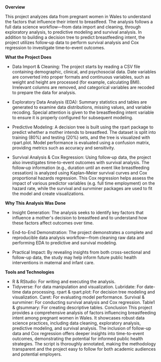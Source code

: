 **Overview**

This project analyzes data from pregnant women in Wales to understand the factors that influence their intent to breastfeed. The analysis follows a full data science workflow—from data import and cleaning, through exploratory analysis, to predictive modeling and survival analysis. In addition to building a decision tree to predict breastfeeding intent, the project utilizes follow‐up data to perform survival analysis and Cox regression to investigate time‐to-event outcomes.

**What the Project Does**

- Data Import & Cleaning:
The project starts by reading a CSV file containing demographic, clinical, and psychosocial data. Date variables are converted into proper formats and continuous variables, such as weight and height are processed (for example, calculating BMI). Irrelevant columns are removed, and categorical variables are recoded to prepare the data for analysis. 

- Exploratory Data Analysis (EDA):
Summary statistics and tables are generated to examine data distributions, missing values, and variable recoding. Special attention is given to the breastfeeding intent variable to ensure it is properly configured for subsequent modeling.

- Predictive Modeling:
A decision tree is built using the rpart package to predict whether a mother intends to breastfeed. The dataset is split into training (80%) and testing (20%) sets, and the tree is visualized with rpart.plot. Model performance is evaluated using a confusion matrix, providing metrics such as accuracy and sensitivity.

- Survival Analysis & Cox Regression:
Using follow‐up data, the project also investigates time‐to-event outcomes with survival analysis. The follow‐up information (e.g., duration until an event like breastfeeding cessation) is analyzed using Kaplan–Meier survival curves and Cox proportional hazards regression. This Cox regression helps assess the impact of various predictor variables (e.g. full time employment) on the hazard rate, while the survival and survminer packages are used to fit the model and create visualizations.

**Why This Analysis Was Done**

- Insight Generation:
The analysis seeks to identify key factors that influence a mother's decision to breastfeed and to understand how these factors affect outcomes over time.

- End-to-End Demonstration:
The project demonstrates a complete and reproducible data analysis workflow—from cleaning raw data and performing EDA to predictive and survival modeling.

- Practical Impact:
By revealing insights from both cross-sectional and follow-up data, the study may help inform future public health interventions in maternal and infant care.

**Tools and Technologies**
- R & RStudio: For writing and executing the analysis.
- Tidyverse: For data manipulation and visualization.
Lubridate: For date-time data processing.
rpart & rpart.plot: For decision tree modeling and visualization.
Caret: For evaluating model performance.
Survival & survminer: For conducting survival analysis and Cox regression.
Table1 & gtsummary: For creating descriptive tables.
Conclusion
This project provides a comprehensive analysis of factors influencing breastfeeding intent among pregnant women in Wales. It showcases robust data science practices, including data cleaning, exploratory analysis, predictive modeling, and survival analysis. The inclusion of follow-up data and Cox regression offers deeper insights into time-to-event outcomes, demonstrating the potential for informed public health strategies. The script is thoroughly annotated, making the methodology transparent and the project easy to follow for both academic audiences and potential employers.
